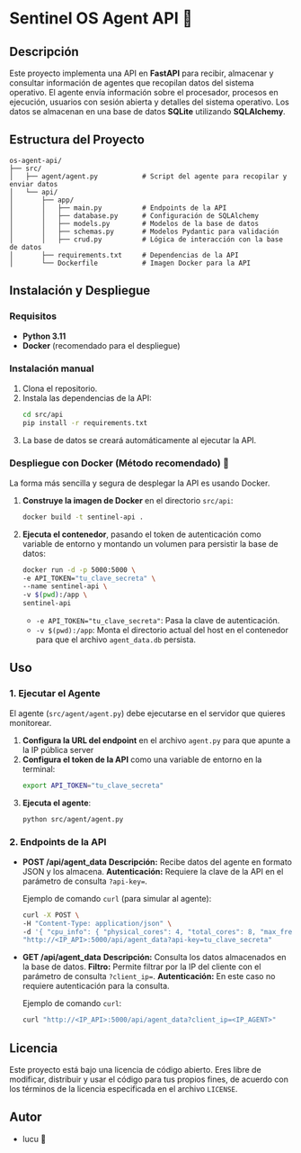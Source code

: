 # Sentinel OS Agent API :rocket:

## Descripción 

Este proyecto implementa una API en **FastAPI** para recibir, almacenar y consultar información de agentes que recopilan datos del sistema operativo. El agente envía información sobre el procesador, procesos en ejecución, usuarios con sesión abierta y detalles del sistema operativo. Los datos se almacenan en una base de datos **SQLite** utilizando **SQLAlchemy**.

## Estructura del Proyecto

```
os-agent-api/
├── src/
│   ├── agent/agent.py           # Script del agente para recopilar y enviar datos
│   └── api/
│       ├── app/
│       │   ├── main.py          # Endpoints de la API
│       │   ├── database.py      # Configuración de SQLAlchemy
│       │   ├── models.py        # Modelos de la base de datos
│       │   ├── schemas.py       # Modelos Pydantic para validación
│       │   ├── crud.py          # Lógica de interacción con la base de datos
│       ├── requirements.txt     # Dependencias de la API
│       └── Dockerfile           # Imagen Docker para la API
```
## Instalación y Despliegue

### Requisitos

* **Python 3.11**
* **Docker** (recomendado para el despliegue)

### Instalación manual

1.  Clona el repositorio.
2.  Instala las dependencias de la API:
    ```bash
    cd src/api
    pip install -r requirements.txt
    ```
3.  La base de datos se creará automáticamente al ejecutar la API.

### Despliegue con Docker (Método recomendado) :whale:

La forma más sencilla y segura de desplegar la API es usando Docker.

1.  **Construye la imagen de Docker** en el directorio `src/api`:
    ```bash
    docker build -t sentinel-api .
    ```
2.  **Ejecuta el contenedor**, pasando el token de autenticación como variable de entorno y montando un volumen para persistir la base de datos:
    ```bash
    docker run -d -p 5000:5000 \
    -e API_TOKEN="tu_clave_secreta" \
    --name sentinel-api \
    -v $(pwd):/app \
    sentinel-api
    ```
    * `-e API_TOKEN="tu_clave_secreta"`: Pasa la clave de autenticación.
    * `-v $(pwd):/app`: Monta el directorio actual del host en el contenedor para que el archivo `agent_data.db` persista.

## Uso

### 1. Ejecutar el Agente

El agente (`src/agent/agent.py`) debe ejecutarse en el servidor que quieres monitorear.

1.  **Configura la URL del endpoint** en el archivo `agent.py` para que apunte a la IP pública server
2.  **Configura el token de la API** como una variable de entorno en la terminal:
    ```bash
    export API_TOKEN="tu_clave_secreta"
    ```
3.  **Ejecuta el agente**:
    ```bash
    python src/agent/agent.py
    ```

### 2. Endpoints de la API

* **POST /api/agent_data** **Descripción:** Recibe datos del agente en formato JSON y los almacena.
    **Autenticación:** Requiere la clave de la API en el parámetro de consulta `?api-key=`.

    Ejemplo de comando `curl` (para simular al agente):
    ```bash
    curl -X POST \
    -H "Content-Type: application/json" \
    -d '{ "cpu_info": { "physical_cores": 4, "total_cores": 8, "max_frequency": 3500.0, "current_frequency": 3200.0, "cpu_usage_percent": 12.5 }, "processes": [], "users": [], "os_info": { "system": "Linux", "version": "5.15.0-75-generic", "hostname": "mi-servidor" } }' \
    "http://<IP_API>:5000/api/agent_data?api-key=tu_clave_secreta"
    ```

* **GET /api/agent_data** **Descripción:** Consulta los datos almacenados en la base de datos.
    **Filtro:** Permite filtrar por la IP del cliente con el parámetro de consulta `?client_ip=`.
    **Autenticación:** En este caso no requiere autenticación para la consulta.

    Ejemplo de comando `curl`:
    ```bash
    curl "http://<IP_API>:5000/api/agent_data?client_ip=<IP_AGENT>"
    ```

## Licencia

Este proyecto está bajo una licencia de código abierto. Eres libre de modificar, distribuir y usar el código para tus propios fines, de acuerdo con los términos de la licencia especificada en el archivo `LICENSE`.

## Autor

* lucu :ninja:
